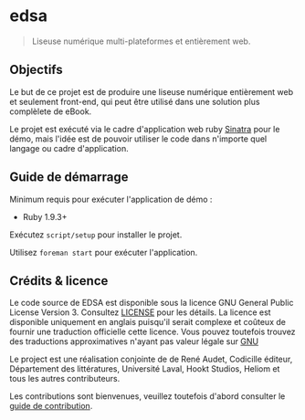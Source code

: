 # edsa

> Liseuse numérique multi-plateformes et entièrement web.

## Objectifs

Le but de ce projet est de produire une liseuse numérique entièrement web
et seulement front-end, qui peut être utilisé dans une solution plus
complèlete de eBook.

Le projet est exécuté via le cadre d'application web ruby [Sinatra][sinatra]
pour le démo, mais l'idée est de pouvoir utiliser le code dans n'importe quel
langage ou cadre d'application.

## Guide de démarrage

Minimum requis pour exécuter l'application de démo :

* Ruby 1.9.3+

Exécutez `script/setup` pour installer le projet.

Utilisez `foreman start` pour exécuter l'application.

## Crédits & licence

Le code source de EDSA est disponible sous la licence GNU General Public License Version 3.
Consultez [LICENSE](LICENSE) pour les détails. La licence est disponible uniquement en anglais
puisqu'il serait complexe et coûteux de fournir une traduction officielle cette licence.
Vous pouvez toutefois trouvez des traductions approximatives n'ayant pas valeur légale sur
[GNU](http://www.gnu.org/licenses/translations.html)

Le project est une réalisation conjointe de de René Audet, Codicille éditeur,
Département des littératures, Université Laval, Hookt Studios, Heliom
et tous les autres contributeurs.

Les contributions sont bienvenues, veuillez toutefois d'abord consulter le [guide de contribution](CONTRIBUTING.md).

[sinatra]: https://github.com/sinatra
